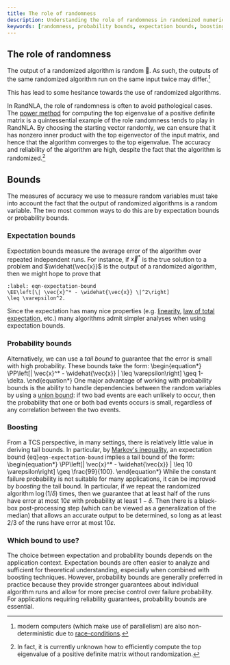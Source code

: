 ```yaml
---
title: The role of randomness
description: Understanding the role of randomness in randomized numerical linear algebra algorithms, including expectation bounds, probability bounds, and boosting techniques
keywords: [randomness, probability bounds, expectation bounds, boosting, tail bounds, Markov inequality, randomized algorithms]
---
```


## The role of randomness

The output of a randomized algorithm is random 🧐. 
As such, the outputs of the same randomized algorithm run on the same input twice may differ.[^deterministic]


This has lead to some hesitance towards the use of randomized algorithms.


[^deterministic]: modern computers (which make use of parallelism) are also non-deterministic due to [race-conditions](https://en.wikipedia.org/wiki/Race_condition).


In RandNLA, the role of randomness is often to avoid pathological cases.
The [power method](https://en.wikipedia.org/wiki/Power_iteration) for computing the top eigenvalue of a positive definite matrix is a quintessential example of the role randomness tends to play in RandNLA.
By choosing the starting vector randomly, we can ensure that it has nonzero inner product with the top eigenvector of the input matrix, and hence that the algorithm converges to the top eigenvalue.
The accuracy and reliability of the algorithm are high, despite the fact that the algorithm is randomized.[^power-method]

[^power-method]: In fact, it is currently unknown how to efficiently compute the top eigenvalue of a positive definite matrix without randomization.



## Bounds

The measures of accuracy we use to measure random variables must take into account the fact that the output of randomized algorithms is a random variable. 
The two most common ways to do this are by expectation bounds or probability bounds. 


### Expectation bounds 

Expectation bounds measure the average error of the algorithm over repeated independent runs.
For instance, if $\vec{x}^*$ is the true solution to a problem and $\widehat{\vec{x}}$ is the output of a randomized algorithm, then we might hope to prove that
```{math}
:label: eqn-expectation-bound
\EE\left[\| \vec{x}^* - \widehat{\vec{x}} \|^2\right]
\leq \varepsilon^2.
```
Since the expectation has many nice properties (e.g. [linearity](https://en.wikipedia.org/wiki/Expected_value#Properties), [law of total expectation](https://en.wikipedia.org/wiki/Law_of_total_expectation), etc.) many algorithms admit simpler analyses when using expectation bounds.

### Probability bounds

Alternatively, we can use a *tail bound* to guarantee that the error is small with high probability.
These bounds take the form:
\begin{equation*}
\PP\left[\| \vec{x}^* - \widehat{\vec{x}} \| \leq \varepsilon\right]
\geq 1- \delta.
\end{equation*}
One major advantage of working with probability bounds is the ability to handle dependencies between the random variables by using a [union bound](https://en.wikipedia.org/wiki/Boole%27s_inequality): if two bad events are each unlikely to occur, then the probability that one or both bad events occurs is small, regardless of any correlation between the two events. 

### Boosting 

From a TCS perspective, in many settings, there is relatively little value in deriving tail bounds. 
In particular, by [Markov's inequality](https://en.wikipedia.org/wiki/Markov%27s_inequality), an expectation bound {eq}`eqn-expectation-bound` implies a tail bound of the form:
\begin{equation*}
\PP\left[\| \vec{x}^* - \widehat{\vec{x}} \| \leq 10 \varepsilon\right]
\geq \frac{99}{100}.
\end{equation*}
While the constant failure probability is not suitable for many applications, it can be improved by *boosting* the tail bound.
In particular, if we repeat the randomized algorithm $\log(1/\delta)$ times, then we guarantee that at least half of the runs have error at most $10\varepsilon$ with probability at least $1-\delta$.
Then there is a black-box post-processing step (which can be viewed as a generalization of the median) that allows an accurate output to be determined, so long as at least $2/3$ of the runs have error at most $10\varepsilon$.

### Which bound to use?


The choice between expectation and probability bounds depends on the application context. Expectation bounds are often easier to analyze and sufficient for theoretical understanding, especially when combined with boosting techniques.
However, probability bounds are generally preferred in practice because they provide stronger guarantees about individual algorithm runs and allow for more precise control over failure probability. For applications requiring reliability guarantees, probability bounds are essential.

